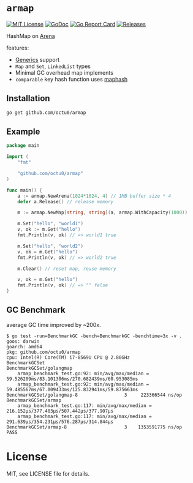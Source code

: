 # `armap`

[![MIT License](https://img.shields.io/github/license/octu0/armap)](https://github.com/octu0/armap/blob/master/LICENSE)
[![GoDoc](https://pkg.go.dev/badge/github.com/octu0/armap)](https://pkg.go.dev/github.com/octu0/armap)
[![Go Report Card](https://goreportcard.com/badge/github.com/octu0/armap)](https://goreportcard.com/report/github.com/octu0/armap)
[![Releases](https://img.shields.io/github/v/release/octu0/armap)](https://github.com/octu0/armap/releases)

HashMap on [Arena](https://github.com/ortuman/nuke)

features:
- [Generics](https://go.dev/doc/tutorial/generics) support
- `Map` and `Set`, `LinkedList` types
- Minimal GC overhead map implements
- `comparable` key hash function uses [maphash](https://github.com/dolthub/maphash)

## Installation

```bash
go get github.com/octu0/armap
```

## Example

```go
package main

import (
	"fmt"

	"github.com/octu0/armap"
)

func main() {
	a := armap.NewArena(1024*1024, 4) // 1MB buffer size * 4
	defer a.Release() // release memory

	m := armap.NewMap[string, string](a, armap.WithCapacity(1000))

	m.Set("hello", "world1")
	v, ok := m.Get("hello")
	fmt.Println(v, ok) // => world1 true

	m.Set("hello", "world2")
	v, ok = m.Get("hello")
	fmt.Println(v, ok) // => world2 true

	m.Clear() // reset map, reuse memory

	v, ok = m.Get("hello")
	fmt.Println(v, ok) // => "" false
}
```

## GC Benchmark

average GC time improved by ~200x.

```
$ go test -run=BenchmarkGC -bench=BenchmarkGC -benchtime=3x -v .
goos: darwin
goarch: amd64
pkg: github.com/octu0/armap
cpu: Intel(R) Core(TM) i7-8569U CPU @ 2.80GHz
BenchmarkGCSet
BenchmarkGCSet/golangmap
    armap_benchmark_test.go:92: min/avg/max/median = 59.526209ms/83.101306ms/270.682439ms/60.953085ms
    armap_benchmark_test.go:92: min/avg/max/median = 59.485567ms/67.009433ms/125.832941ms/59.875661ms
BenchmarkGCSet/golangmap-8         	       3	 223366544 ns/op
BenchmarkGCSet/armap
    armap_benchmark_test.go:117: min/avg/max/median = 216.152µs/377.403µs/507.442µs/377.907µs
    armap_benchmark_test.go:117: min/avg/max/median = 291.639µs/354.231µs/576.287µs/314.844µs
BenchmarkGCSet/armap-8             	       3	1353591775 ns/op
PASS
```

# License

MIT, see LICENSE file for details.
